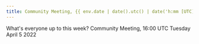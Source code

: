 ```yaml
---
title: Community Meeting, {{ env.date | date().utc() | date('h:mm [UTC] dddd MMMM Mo YYYY') }}
---
```

What's everyone up to this week?
Community Meeting, 16:00 UTC Tuesday April 5 2022
